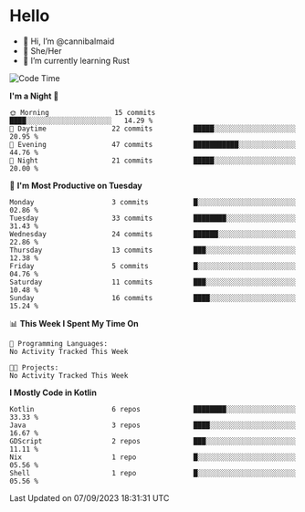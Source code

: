 # Hello
- 👋 Hi, I’m @cannibalmaid
- 👀 She/Her
- 🌱 I’m currently learning Rust

<!--START_SECTION:waka-->
![Code Time](http://img.shields.io/badge/Code%20Time-128%20hrs%207%20mins-blue)

**I'm a Night 🦉** 

```text
🌞 Morning                15 commits          ████░░░░░░░░░░░░░░░░░░░░░   14.29 % 
🌆 Daytime                22 commits          █████░░░░░░░░░░░░░░░░░░░░   20.95 % 
🌃 Evening                47 commits          ███████████░░░░░░░░░░░░░░   44.76 % 
🌙 Night                  21 commits          █████░░░░░░░░░░░░░░░░░░░░   20.00 % 
```
📅 **I'm Most Productive on Tuesday** 

```text
Monday                   3 commits           █░░░░░░░░░░░░░░░░░░░░░░░░   02.86 % 
Tuesday                  33 commits          ████████░░░░░░░░░░░░░░░░░   31.43 % 
Wednesday                24 commits          ██████░░░░░░░░░░░░░░░░░░░   22.86 % 
Thursday                 13 commits          ███░░░░░░░░░░░░░░░░░░░░░░   12.38 % 
Friday                   5 commits           █░░░░░░░░░░░░░░░░░░░░░░░░   04.76 % 
Saturday                 11 commits          ███░░░░░░░░░░░░░░░░░░░░░░   10.48 % 
Sunday                   16 commits          ████░░░░░░░░░░░░░░░░░░░░░   15.24 % 
```


📊 **This Week I Spent My Time On** 

```text
💬 Programming Languages: 
No Activity Tracked This Week

🐱‍💻 Projects: 
No Activity Tracked This Week
```

**I Mostly Code in Kotlin** 

```text
Kotlin                   6 repos             ████████░░░░░░░░░░░░░░░░░   33.33 % 
Java                     3 repos             ████░░░░░░░░░░░░░░░░░░░░░   16.67 % 
GDScript                 2 repos             ███░░░░░░░░░░░░░░░░░░░░░░   11.11 % 
Nix                      1 repo              █░░░░░░░░░░░░░░░░░░░░░░░░   05.56 % 
Shell                    1 repo              █░░░░░░░░░░░░░░░░░░░░░░░░   05.56 % 
```




 Last Updated on 07/09/2023 18:31:31 UTC
<!--END_SECTION:waka-->
